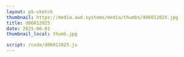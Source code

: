 ```yaml
---
layout: p5-sketch
thumbnail: https://media.awd.systems/media/thumbs/d06012025.jpg
title: d06012025
date: 2025-06-01
thumbnail_local: thumb.jpg

script: /code/d06012025.js
---
```

